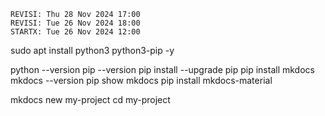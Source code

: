 ---
---
```
REVISI: Thu 28 Nov 2024 17:00
REVISI: Tue 26 Nov 2024 18:00
STARTX: Tue 26 Nov 2024 12:00
```

sudo apt install python3 python3-pip -y

python --version
pip --version
pip install --upgrade pip
pip install mkdocs
mkdocs --version
pip show mkdocs
pip install mkdocs-material

mkdocs new my-project
cd my-project

